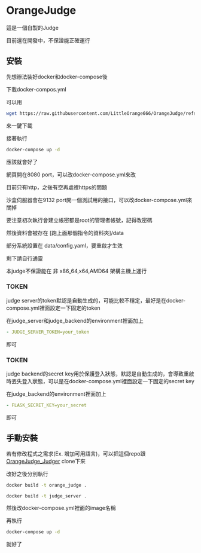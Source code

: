 # OrangeJudge

這是一個自製的Judge

目前還在開發中，不保證能正確運行

## 安裝

先想辦法裝好docker和docker-compose後

下載docker-compos.yml

可以用
```bash
wget https://raw.githubusercontent.com/LittleOrange666/OrangeJudge/refs/heads/main/docker-compose.yml
```
來一鍵下載

接著執行

```bash
docker-compose up -d
```

應該就會好了

網頁開在8080 port，可以改docker-compose.yml來改

目前只有http，之後有空再處裡https的問題

沙盒伺服器會在9132 port開一個測試用的接口，可以改docker-compose.yml來關掉

要注意初次執行會建立帳密都是root的管理者帳號，記得改密碼

然後資料會被存在 \[跑上面那個指令的資料夾\]/data

部分系統設置在 data/config.yaml，要重啟才生效

剩下請自行通靈

本judge不保證能在 非 x86_64,x64,AMD64 架構主機上運行

### TOKEN

judge server的token默認是自動生成的，可能比較不穩定，最好是在docker-compose.yml裡面設定一下固定的token

在judge_server和judge_backend的environment裡面加上

```yaml
- JUDGE_SERVER_TOKEN=your_token
```

即可

### TOKEN

judge backend的secret key用於保護登入狀態，默認是自動生成的，會導致重啟時丟失登入狀態，可以是在docker-compose.yml裡面設定一下固定的secret key

在judge_backend的environment裡面加上

```yaml
- FLASK_SECRET_KEY=your_secret
```

即可

## 手動安裝

若有修改程式之需求(Ex. 增加可用語言)，可以把這個repo跟[OrangeJudge_Judger](https://github.com/LittleOrange666/OrangeJudge_Judger) clone下來

改好之後分別執行

```bash
docker build -t orange_judge .
```

```bash
docker build -t judge_server .
```

然後改docker-compose.yml裡面的image名稱

再執行

```bash
docker-compose up -d
```

就好了